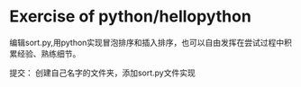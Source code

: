 # Exercise of python/hellopython

编辑sort.py,用python实现冒泡排序和插入排序，也可以自由发挥在尝试过程中积累经验、熟练细节。


提交：
创建自己名字的文件夹，添加sort.py文件实现
